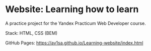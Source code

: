 # Website: Learning how to learn #

A practice project for the Yandex Practicum Web Developer course.  

Stack: HTML, CSS (BEM)

GitHub Pages: https://av1sa.github.io/Learning-website/index.html


